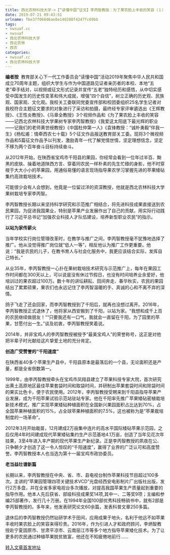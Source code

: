```yaml
---
title: 西北农林科技大学->【“读懂中国”征文】李丙智教授：为了果农脸上丰收的笑容（１） | nwsuaf.cc
date: 2019-07-21 09:43:51
urlname: fbe37f068d6ae8e140280f4247fc69bb
tags: 
- nwsuaf.cc
- nwsuaf
- 西北农林科技大学
- 西北农林
- 西农
categories:
- nwsuaf.cc
- 西北农林科技大学
---
```



**编者按**  教育部关心下一代工作委员会“读懂中国”活动2019年聚焦中华人民共和国成立70周年主题，组织大学生与作为中国道路见证者亲历者的本校、本地“五老”牵手结对，以视频或征文形式记录并宣传“五老”独特经历和感悟，从中切实感受中国发生的历史性变革和伟大成就，增强“四个自信”，树立正确的历史观、民族观、国家观、文化观。我校关工委联同党委宣传部和校团委组织25名学生记者对我校符合主题征文要求的对象进行了采访和拍摄，最终经专家评审遴选出《王辉教授》、《王性炎教授》、《马章全教授》3个视频作品和《为了果农脸上丰收的笑容——记西北农林科技大学果树专家李丙智教授》《我爱这太阳底下最光辉的职业——记我们的老师黄世绶教授》《中国杜仲第一人》《袁锋教授：“诚朴勇毅”伴我一生》《杨松甫：情牵西农七十载》5个征文作品报送教育部关工委。现将3个微视频作品和5篇征文作品予以刊发，激励青年一代了解党情世情，坚定理想信念，坚定不移为两个百年奋斗目标持续奋斗。

从2012年开始，在陕西省宝鸡市千阳县的果园，你经常会看到一位年过半百、黝黑的皮肤、操着地道陕西方言、穿着同农民一样朴素的先生忙碌的身影，他不时穿梭于大大小小的苹果园，用通俗易懂的语言现场指导果农学习掌握先进的苹果矮砧集约高效栽培技术。

可能很少会有人会想到，他竟是一位留过洋的资深教授，他就是西北农林科技大学果树栽培专家李丙智。

李丙智教授长期以来坚持科学研究和示范推广相结合，将先进科技成果直接送到农民果园，为促进我国果业，特别是苹果产业发展作出了自己的贡献，用实际行动践行了习近平总书记“加强农业科技人才队伍建设，培养新型职业农民”的指示。

**以站为家传薪火**

当年学校实行岗位管理改革时，在教学与推广之间，李丙智教授毫不犹豫地选择了推广。他从没觉得推广岗位就“低人一等”，相反他认为推广工作更重要。他说：“我是农民的儿子，在教书育人与社会化服务中，我更应该结合实际，发挥自己特长。”

从业35年，李丙智教授一心扑在果树栽培技术研究与示范推广上，每年在果园工作时间都在300天以上，可以说是没有休过节假日，也没有时间培养业余爱好，他培训过的果农超过100万。数十年的讲坛耕耘、田间奔走、春华秋实，农民的果园结出了累累硕果，果农们也永远记住了李丙智温暖的手、真诚的心和不离不弃的深情。

鸽子飞走了还会回家，而李丙智教授到了千阳后，就再也没想过离开。2016年，李丙智教授正式退休了，他将家从西安搬到了千阳，以站为家。“我想和成千上百的农民继续做朋友！”“只要我还有一口气，我就会一直留在千阳，为了园里的苹果，甘愿付出一生。”谈及初衷，李丙智教授笑着说。

2014年，并非宝鸡人的李丙智教授被授予“最美宝鸡人”的荣誉称号，这正是对他把半辈子时光献给这片挚爱土地的充分肯定。

**创造广受赞誉的“千阳速度”**

在陕西省40多个苹果生产县中，千阳县原本是最落后的一个县，无论面积还是产量，都是全省倒数第一。

1999年，由李丙智教授牵头在宝鸡市凤翔县建立了苹果科技专家大院，首次研究出黄土高原地区最佳苹果套袋时间和取袋时间，并研制出苹果套袋时间和除袋时间的果实比色卡，便于农民使用。2012年，李丙智教授受聘来到千阳县指导苹果产业发展，成为千阳苹果试验示范站驻站专家。他在千阳率先推广苹果矮砧密植栽培新技术模式，推广实现苹果矮砧种植面积在全国新兴果园面积占比达到70%，占全国苹果种植面积的15%，占全球苹果种植面积的7.5%，这也被称为是“苹果栽培制度的一场革命”。

2012年3月开始栽苗，12月建成2万亩集中连片的高水平国际矮砧苹果示范园，之后仅用4年时间建成现代苹果矮砧集约生产示范基地4.1万亩，创造了当年见花次年挂果，3至4年进入丰产期的现代苹果生产新纪录。正是李丙智教授的夙夜在公、只争朝夕才创造了这一令人惊叹的“千阳速度”，赢得了业界的广泛认可和高度赞誉。李丙智教授本人也当选为第十一届宝鸡市政协委员。

**老当益壮谱新篇**

长期以来，李丙智教授在中央、省、市、县电视台制作苹果科技节目超过100多次。主讲的“苹果园管理四项关键技术VCD”光盘经西安电影制片厂出版社出版，发行2万多盘，并在全省多家电视台多次播放，对提高我国苹果生产质量起到重要的指导作用。他本人先后获省、部级科技成果奖14项,其中一、二等奖9项；主编和参编25部著作，发行几十万册。在1994年全国100部优秀科技畅销书中，就有2部是李丙智教授的。多年来，他发表研究论文60余篇，发表科普文章250多篇。

退休后的李丙智教授仍然钻研学术于田间，应用成果于地头，名利于他远不如苹果丰收时果农脸上的笑容来得珍贵。2016年，作为引进人才和政府顾问，李炳智教授赴宁夏固原市、甘肃平凉市、云南丽江市等多个地方指导苹果矮化技术。为了让更多的农民通过种植苹果脱贫致富，他还在不知疲倦地前行……





[转入文章首发地址](https://news.nwsuaf.edu.cn/xnxw/91014.htm)